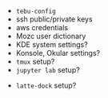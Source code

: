 - `tebu-config`
- ssh public/private keys
- aws credentials
- Mozc user dictionary
- KDE system settings?
- Konsole, Okular settings?
- `tmux` setup?
- `jupyter lab` setup?

* `latte-dock` setup?
